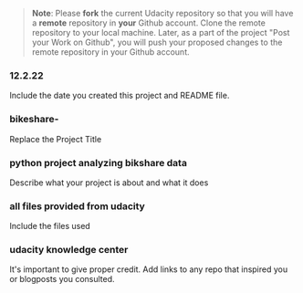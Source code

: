 >**Note**: Please **fork** the current Udacity repository so that you will have a **remote** repository in **your** Github account. Clone the remote repository to your local machine. Later, as a part of the project "Post your Work on Github", you will push your proposed changes to the remote repository in your Github account.

### 12.2.22
Include the date you created this project and README file.
 

### bikeshare-
Replace the Project Title

### python project analyzing bikshare data
Describe what your project is about and what it does

### all files provided from udacity
Include the files used

### udacity knowledge center
It's important to give proper credit. Add links to any repo that inspired you or blogposts you consulted.

